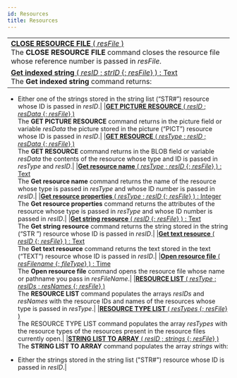 ```yaml
---
id: Resources
title: Resources
---
```

||
|---|
|[**CLOSE RESOURCE FILE** ( *resFile* )](../../commands-legacy/close-resource-file)<br/>The **CLOSE RESOURCE FILE** command closes the resource file whose reference number is passed in *resFile*.|
|[**Get indexed string** ( *resID* ; *strID* {; *resFile*} ) : Text](../../commands-legacy/get-indexed-string)<br/>The **Get indexed string** command returns: 

* Either one of the strings stored in the string list (“STR#”) resource whose ID is passed in *resID*.|
|[**GET PICTURE RESOURCE** ( *resID* ; *resData* {; *resFile*} )](../../commands-legacy/get-picture-resource)<br/>The **GET PICTURE RESOURCE** command returns in the picture field or variable *resData* the picture stored in the picture (“PICT”) resource whose ID is passed in *resID*.|
|[**GET RESOURCE** ( *resType* ; *resID* ; *resData* {; *resFile*} )](../../commands-legacy/get-resource)<br/>The **GET RESOURCE** command returns in the BLOB field or variable *resData* the contents of the resource whose type and ID is passed in *resType* and *resID*.|
|[**Get resource name** ( *resType* ; *resID* {; *resFile*} ) : Text](../../commands-legacy/get-resource-name)<br/>The **Get resource name** command returns the name of the resource whose type is passed in *resType* and whose ID number is passed in *resID*.|
|[**Get resource properties** ( *resType* ; *resID* {; *resFile*} ) : Integer](../../commands-legacy/get-resource-properties)<br/>The **Get resource properties** command returns the attributes of the resource whose type is passed in *resType* and whose ID number is passed in *resID*.|
|[**Get string resource** ( *resID* {; *resFile*} ) : Text](../../commands-legacy/get-string-resource)<br/>The **Get string resource** command returns the string stored in the string (“STR ”) resource whose ID is passed in *resID*.|
|[**Get text resource** ( *resID* {; *resFile*} ) : Text](../../commands-legacy/get-text-resource)<br/>The **Get text resource** command returns the text stored in the text (“TEXT”) resource whose ID is passed in *resID*.|
|[**Open resource file** ( *resFilename* {; *fileType*} ) : Time](../../commands-legacy/open-resource-file)<br/>The **Open resource file** command opens the resource file whose name or pathname you pass in *resFileName*.|
|[**RESOURCE LIST** ( *resType* ; *resIDs* ; *resNames* {; *resFile*} )](../../commands-legacy/resource-list)<br/>The **RESOURCE LIST** command populates the arrays *resIDs* and *resNames* with the resource IDs and names of the resources whose type is passed in *resType*.|
|[**RESOURCE TYPE LIST** ( *resTypes* {; *resFile*} )](../../commands-legacy/resource-type-list)<br/>The RESOURCE TYPE LIST command populates the array *resTypes* with the resource types of the resources present in the resource files currently open.|
|[**STRING LIST TO ARRAY** ( *resID* ; *strings* {; *resFile*} )](../../commands-legacy/string-list-to-array)<br/>The **STRING LIST TO ARRAY** command populates the array *strings* with:

* Either the strings stored in the string list ("STR#") resource whose ID is passed in *resID*.|
